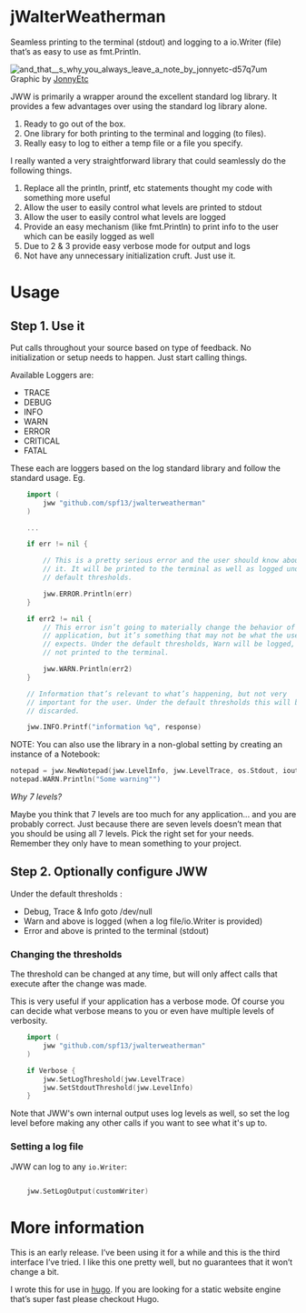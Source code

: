 jWalterWeatherman
=================

Seamless printing to the terminal (stdout) and logging to a io.Writer
(file) that’s as easy to use as fmt.Println.

![and_that__s_why_you_always_leave_a_note_by_jonnyetc-d57q7um](https://cloud.githubusercontent.com/assets/173412/11002937/ccd01654-847d-11e5-828e-12ebaf582eaf.jpg)
Graphic by [JonnyEtc](http://jonnyetc.deviantart.com/art/And-That-s-Why-You-Always-Leave-a-Note-315311422)

JWW is primarily a wrapper around the excellent standard log library. It
provides a few advantages over using the standard log library alone.

1. Ready to go out of the box. 
2. One library for both printing to the terminal and logging (to files).
3. Really easy to log to either a temp file or a file you specify.


I really wanted a very straightforward library that could seamlessly do
the following things.

1. Replace all the println, printf, etc statements thought my code with
   something more useful
2. Allow the user to easily control what levels are printed to stdout
3. Allow the user to easily control what levels are logged
4. Provide an easy mechanism (like fmt.Println) to print info to the user
   which can be easily logged as well 
5. Due to 2 & 3 provide easy verbose mode for output and logs
6. Not have any unnecessary initialization cruft. Just use it.

# Usage

## Step 1. Use it
Put calls throughout your source based on type of feedback.
No initialization or setup needs to happen. Just start calling things.

Available Loggers are:

 * TRACE
 * DEBUG
 * INFO
 * WARN
 * ERROR
 * CRITICAL
 * FATAL

These each are loggers based on the log standard library and follow the
standard usage. Eg.

```go
    import (
        jww "github.com/spf13/jwalterweatherman"
    )

    ...

    if err != nil {

        // This is a pretty serious error and the user should know about
        // it. It will be printed to the terminal as well as logged under the
        // default thresholds.

        jww.ERROR.Println(err)
    }

    if err2 != nil {
        // This error isn’t going to materially change the behavior of the
        // application, but it’s something that may not be what the user
        // expects. Under the default thresholds, Warn will be logged, but
        // not printed to the terminal. 

        jww.WARN.Println(err2)
    }

    // Information that’s relevant to what’s happening, but not very
    // important for the user. Under the default thresholds this will be
    // discarded.

    jww.INFO.Printf("information %q", response)

```

NOTE: You can also use the library in a non-global setting by creating an instance of a Notebook:

```go
notepad = jww.NewNotepad(jww.LevelInfo, jww.LevelTrace, os.Stdout, ioutil.Discard, "", log.Ldate|log.Ltime)
notepad.WARN.Println("Some warning"")
```

_Why 7 levels?_

Maybe you think that 7 levels are too much for any application... and you
are probably correct. Just because there are seven levels doesn’t mean
that you should be using all 7 levels. Pick the right set for your needs.
Remember they only have to mean something to your project.

## Step 2. Optionally configure JWW

Under the default thresholds :

 * Debug, Trace & Info goto /dev/null
 * Warn and above is logged (when a log file/io.Writer is provided)
 * Error and above is printed to the terminal (stdout)

### Changing the thresholds

The threshold can be changed at any time, but will only affect calls that
execute after the change was made.

This is very useful if your application has a verbose mode. Of course you
can decide what verbose means to you or even have multiple levels of
verbosity.


```go
    import (
        jww "github.com/spf13/jwalterweatherman"
    )

    if Verbose {
        jww.SetLogThreshold(jww.LevelTrace)
        jww.SetStdoutThreshold(jww.LevelInfo)
    }
```

Note that JWW's own internal output uses log levels as well, so set the log
level before making any other calls if you want to see what it's up to.


### Setting a log file

JWW can log to any `io.Writer`:


```go

    jww.SetLogOutput(customWriter) 

```


# More information

This is an early release. I’ve been using it for a while and this is the
third interface I’ve tried. I like this one pretty well, but no guarantees
that it won’t change a bit.

I wrote this for use in [hugo](http://hugo.spf13.com). If you are looking
for a static website engine that’s super fast please checkout Hugo.
